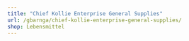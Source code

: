 ```yaml
---
title: "Chief Kollie Enterprise General Supplies"
url: /gbarnga/chief-kollie-enterprise-general-supplies/
shop: Lebensmittel
---
```

